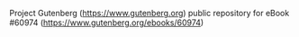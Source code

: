 Project Gutenberg (https://www.gutenberg.org) public repository for eBook #60974 (https://www.gutenberg.org/ebooks/60974)
